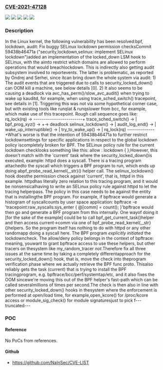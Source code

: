 ### [CVE-2021-47128](https://cve.mitre.org/cgi-bin/cvename.cgi?name=CVE-2021-47128)
![](https://img.shields.io/static/v1?label=Product&message=Linux&color=blue)
![](https://img.shields.io/static/v1?label=Version&message=&color=brightgreen)
![](https://img.shields.io/static/v1?label=Version&message=5.6%20&color=brightgreen)
![](https://img.shields.io/static/v1?label=Version&message=59438b46471ae6cdfb761afc8c9beaf1e428a331%20&color=brightgreen)
![](https://img.shields.io/static/v1?label=Vulnerability&message=n%2Fa&color=blue)

### Description

In the Linux kernel, the following vulnerability has been resolved:bpf, lockdown, audit: Fix buggy SELinux lockdown permission checksCommit 59438b46471a ("security,lockdown,selinux: implement SELinux lockdown")added an implementation of the locked_down LSM hook to SELinux, with the aimto restrict which domains are allowed to perform operations that would breachlockdown. This is indirectly also getting audit subsystem involved to reportevents. The latter is problematic, as reported by Ondrej and Serhei, since itcan bring down the whole system via audit:  1) The audit events that are triggered due to calls to security_locked_down()     can OOM kill a machine, see below details [0].  2) It also seems to be causing a deadlock via avc_has_perm()/slow_avc_audit()     when trying to wake up kauditd, for example, when using trace_sched_switch()     tracepoint, see details in [1]. Triggering this was not via some hypothetical     corner case, but with existing tools like runqlat & runqslower from bcc, for     example, which make use of this tracepoint. Rough call sequence goes like:     rq_lock(rq) -> -------------------------+       trace_sched_switch() ->               |         bpf_prog_xyz() ->                   +-> deadlock           selinux_lockdown() ->             |             audit_log_end() ->              |               wake_up_interruptible() ->    |                 try_to_wake_up() ->         |                   rq_lock(rq) --------------+What's worse is that the intention of 59438b46471a to further restrict lockdownsettings for specific applications in respect to the global lockdown policy iscompletely broken for BPF. The SELinux policy rule for the current lockdown checklooks something like this:  allow <who> <who> : lockdown { <reason> };However, this doesn't match with the 'current' task where the security_locked_down()is executed, example: httpd does a syscall. There is a tracing program attachedto the syscall which triggers a BPF program to run, which ends up doing abpf_probe_read_kernel{,_str}() helper call. The selinux_lockdown() hook doesthe permission check against 'current', that is, httpd in this example. httpdhas literally zero relation to this tracing program, and it would be nonsensicalhaving to write an SELinux policy rule against httpd to let the tracing helperpass. The policy in this case needs to be against the entity that is installingthe BPF program. For example, if bpftrace would generate a histogram of syscallcounts by user space application:  bpftrace -e 'tracepoint:raw_syscalls:sys_enter { @[comm] = count(); }'bpftrace would then go and generate a BPF program from this internally. One wayof doing it [for the sake of the example] could be to call bpf_get_current_task()helper and then access current->comm via one of bpf_probe_read_kernel{,_str}()helpers. So the program itself has nothing to do with httpd or any other randomapp doing a syscall here. The BPF program _explicitly initiated_ the lockdowncheck. The allow/deny policy belongs in the context of bpftrace: meaning, youwant to grant bpftrace access to use these helpers, but other tracers on thesystem like my_random_tracer _not_.Therefore fix all three issues at the same time by taking a completely differentapproach for the security_locked_down() hook, that is, move the check into theprogram verification phase where we actually retrieve the BPF func proto. Thisalso reliably gets the task (current) that is trying to install the BPF tracingprogram, e.g. bpftrace/bcc/perf/systemtap/etc, and it also fixes the OOM sincewe're moving this out of the BPF helper's fast-path which can be called severalmillions of times per second.The check is then also in line with other security_locked_down() hooks in thesystem where the enforcement is performed at open/load time, for example,open_kcore() for /proc/kcore access or module_sig_check() for module signaturesjust to pick f---truncated---

### POC

#### Reference
No PoCs from references.

#### Github
- https://github.com/NaInSec/CVE-LIST

